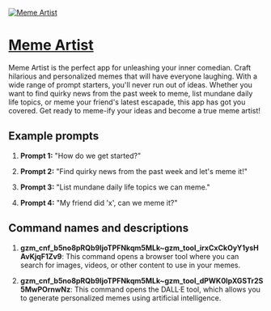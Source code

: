 [![Meme Artist](https://files.oaiusercontent.com/file-WXRUOhgt0E4M2i8LRthOss9K?se=2123-10-16T02%3A59%3A28Z&sp=r&sv=2021-08-06&sr=b&rscc=max-age%3D31536000%2C%20immutable&rscd=attachment%3B%20filename%3D0d815d71-a909-4f74-9b3f-5bd61b5a7fe9.png&sig=KTm9I2XlOq3CoU6iwLcAeZObt%2BZUqPV6W/bjRXaTwqA%3D)](https://chat.openai.com/g/g-qLRvi70wQ-meme-artist)

# [Meme Artist](https://chat.openai.com/g/g-qLRvi70wQ-meme-artist)

Meme Artist is the perfect app for unleashing your inner comedian. Craft hilarious and personalized memes that will have everyone laughing. With a wide range of prompt starters, you'll never run out of ideas. Whether you want to find quirky news from the past week to meme, list mundane daily life topics, or meme your friend's latest escapade, this app has got you covered. Get ready to meme-ify your ideas and become a true meme artist!

## Example prompts

1. **Prompt 1:** "How do we get started?"

2. **Prompt 2:** "Find quirky news from the past week and let's meme it!"

3. **Prompt 3:** "List mundane daily life topics we can meme."

4. **Prompt 4:** "My friend did 'x', can we meme it?"

## Command names and descriptions

1. **gzm_cnf_b5no8pRQb9IjoTPFNkqm5MLk~gzm_tool_irxCxCkOyY1ysHAvKjqF1Zv9**: This command opens a browser tool where you can search for images, videos, or other content to use in your memes.

2. **gzm_cnf_b5no8pRQb9IjoTPFNkqm5MLk~gzm_tool_dPWK0IpXGSTr2S5MwPOrnwNz**: This command opens the DALL·E tool, which allows you to generate personalized memes using artificial intelligence.